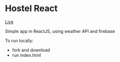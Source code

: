 # Hostel React
[Live](https://patrykrudzinski.github.io/hostel_react/)

Simple app in ReactJS, using weather API and firebase

To run locally:
* fork and download
* run index.html
